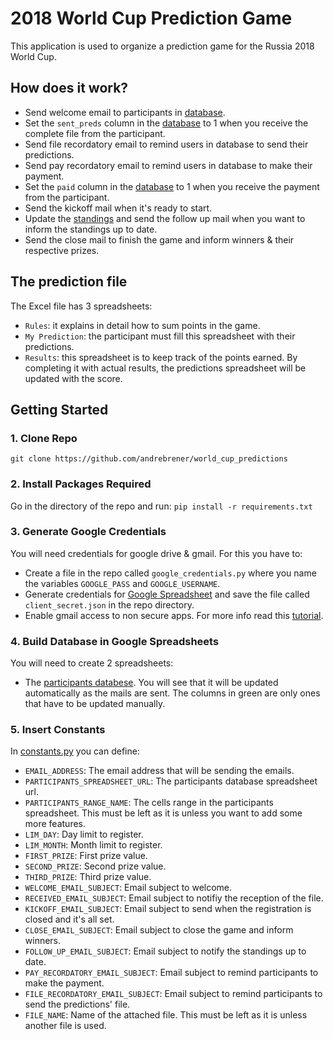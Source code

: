 # 2018 World Cup Prediction Game

This application is used to organize a prediction game for the Russia 2018 World Cup.

## How does it work?
- Send welcome email to participants in [database](https://docs.google.com/spreadsheets/d/11cWCvKKpMgipz2Lrw-medLg8ZPDhaSkRC-FlLBm-ePg/edit#gid=0).
- Set the `sent_preds` column in the [database](https://docs.google.com/spreadsheets/d/11cWCvKKpMgipz2Lrw-medLg8ZPDhaSkRC-FlLBm-ePg/edit#gid=0) to 1 when you receive the complete file from the participant.
- Send file recordatory email to remind users in database to send their predictions.
- Send pay recordatory email to remind users in database to make their payment.
- Set the `paid` column in the [database](https://docs.google.com/spreadsheets/d/11cWCvKKpMgipz2Lrw-medLg8ZPDhaSkRC-FlLBm-ePg/edit#gid=0) to 1 when you receive the payment from the participant.
- Send the kickoff mail when it's ready to start.
- Update the [standings](https://docs.google.com/spreadsheets/d/1G6YWsskdMQR7TxTU_Qk158jkXrG61tnfbVX7a7RTmRg/edit#gid=0) and send the follow up mail when you want to inform the standings up to date.
- Send the close mail to finish the game and inform winners & their respective prizes.

## The prediction file
The Excel file has 3 spreadsheets:
- `Rules`: it explains in detail how to sum points in the game.
- `My Prediction`: the participant must fill this spreadsheet with their predictions.
- `Results`: this spreadsheet is to keep track of the points earned. By completing it with actual results, the predictions spreadsheet will be updated with the score.


## Getting Started

### 1. Clone Repo

`git clone https://github.com/andrebrener/world_cup_predictions`

### 2. Install Packages Required

Go in the directory of the repo and run:
```pip install -r requirements.txt```

### 3. Generate Google Credentials
You will need credentials for google drive & gmail. For this you have to:
- Create a file in the repo called `google_credentials.py` where you name the variables `GOOGLE_PASS` and `GOOGLE_USERNAME`.
- Generate credentials for [Google Spreadsheet](https://console.developers.google.com/flows/enableapi?apiid=sheets.googleapis.com&pli=1) and save the file called `client_secret.json` in the repo directory.
- Enable gmail access to non secure apps. For more info read this [tutorial](https://support.google.com/cloudidentity/answer/6260879?hl=en).

### 4. Build Database in Google Spreadsheets
You will need to create 2 spreadsheets:
- The [participants databese](https://docs.google.com/spreadsheets/d/11cWCvKKpMgipz2Lrw-medLg8ZPDhaSkRC-FlLBm-ePg/edit#gid=0). You will see that it will be updated automatically as the mails are sent. The columns in green are only ones that have to be updated manually.

### 5. Insert Constants
In [constants.py](https://github.com/andrebrener/world_cup_predictions/blob/master/constants.py) you can define:
- `EMAIL_ADDRESS`: The email address that will be sending the emails.
- `PARTICIPANTS_SPREADSHEET_URL`: The participants database spreadsheet url.
- `PARTICIPANTS_RANGE_NAME`: The cells range in the participants spreadsheet. This must be left as it is unless you want to add some more features.
- `LIM_DAY`: Day limit to register.
- `LIM_MONTH`: Month limit to register.
- `FIRST_PRIZE`: First prize value.
- `SECOND_PRIZE`: Second prize value.
- `THIRD_PRIZE`: Third prize value.
- `WELCOME_EMAIL_SUBJECT`: Email subject to welcome.
- `RECEIVED_EMAIL_SUBJECT`: Email subject to notifiy the reception of the file.
- `KICKOFF_EMAIL_SUBJECT`: Email subject to send when the registration is closed and it's all set.
- `CLOSE_EMAIL_SUBJECT`: Email subject to close the game and inform winners.
- `FOLLOW_UP_EMAIL_SUBJECT`: Email subject to notify the standings up to date.
- `PAY_RECORDATORY_EMAIL_SUBJECT`: Email subject to remind participants to make the payment.
- `FILE_RECORDATORY_EMAIL_SUBJECT`: Email subject to remind participants to send the predictions' file.
- `FILE_NAME`: Name of the attached file. This must be left as it is unless another file is used.



